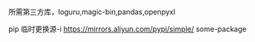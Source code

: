 所需第三方库，loguru,magic-bin,pandas,openpyxl

pip 临时更换源-i https://mirrors.aliyun.com/pypi/simple/ some-package
